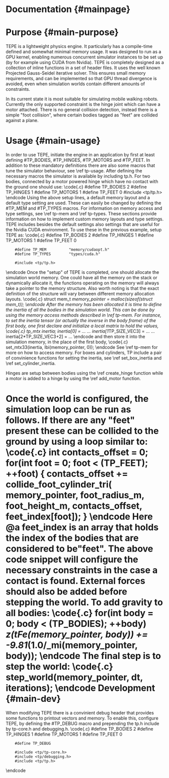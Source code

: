 Documentation {#mainpage}
==================

Purpose {#main-purpose}
==================

TEPE is a lightweight physics engine. It particularly has a compile-time defined 
and somewhat minimal memory usage. It was designed to run as a GPU kernel, enabling
numerous concurrent simulator instances to be set up (by for example 
using CUDA from Nvidia). TEPE is completely designed as a collection of inline functions 
in a set of header files. It uses the well known Projected Gauss-Seidel iterative solver.
This ensures small memory requirements, and can be implemented so that GPU thread divergence
is avoided, even when simulation worlds contain different amounts of constraints. 

In its current state it is most suitable for simulating mobile walking robots.
Currently the only supported constraint is the hinge joint which can have a
motor attached. There is no general collision detection, instead there is a 
simple "foot collision", where certain bodies tagged as "feet" are collided against
a plane. 

Usage {#main-usage}
==================

In order to use TEPE, initiate the engine in an application by first at least defining 
#TP_BODIES, #TP_HINGES, #TP_MOTORS and #TP_FEET. In addition to these mandatory
definitions there are also some macros that tune the simulator behaviour, see 
\ref tp-usage. After defining the necessary macros the simulator is available
by including tp.h. For two bodies, connected by a motor powered hinge which have
no contact with the ground one should use:
\code{.c}
		#define TP_BODIES		2
		#define TP_HINGES		1
		#define TP_MOTORS		1
		#define TP_FEET			0
		#include <tp/tp.h>
\endcode
Using the above setup lines, a default memory layout and a default type setting
are used. These can easily be changed by defining the #TP_MEM and #TP_TYPES macros. For
information on memory access and type settings, see \ref tp-mem and \ref tp-types. 
These sections provide information on how to implement custom memory layouts and 
type settings. TEPE includes besides the default settings also
settings that are useful for the Nvidia CUDA environment. To use these in the previous
example, setup TEPE as:
\code{.c}
		#define TP_BODIES		2
		#define TP_HINGES		1
		#define TP_MOTORS		1
		#define TP_FEET			0
		
		#define TP_MEM 			"memory/cudaopt.h"
		#define TP_TYPES 		"types/cuda.h"

		#include <tp/tp.h>
\endcode
Once the "setup" of TEPE is completed, one should allocate the simulation world memory.
One could have all the memory on the stack or dynamically allocate it, the functions
operating on the memory will always take a pointer to the memory structure. Also worth
noting is that the exact definition of the structure will vary between different memory
allocation layouts. 
\code{.c}
		struct mem_t *memory_pointer = malloc(sizeof(struct mem_t));
\endcode
After the memory has been allocated it is time to define the inertia of all the bodies in
the simulation world. This can be done by using the memory access methods described in
\ref tp-mem. For instance, to set the inertia tensor (or actually the inverse in the body frame) 
of the first body, one first declare and initialize a local matrix to hold the values,
\code{.c}
		tp_mtx inertia;
		inertia[0] = ...
		...
		inertia[1*TP_SIZE_VEC3] = ...
		...
		inertia[2*TP_SIZE_VEC3+2] = ...
\endcode
and then store it into the simulation memory, in the place of the first body,
\code{.c}
		set_mtx33(inertia, Ibi(memory_pointer, 0));
\endcode
See \ref tp-mem for more on how to access memory. For boxes and cylinders, TP include a pair of 
convinience functions for setting the inertia, see \ref set_box_inertia and \ref set_cylinder_inertia. 

Hinges are setup between bodies using the \ref create_hinge function while a motor is 
added to a hinge by using the \ref add_motor function. 

Once the world is configured, the simulation loop can be run as follows. If there are any
"feet" present these can be collided to the ground by using a loop similar to:
\code{.c}
		int contacts_offset = 0;		
		for(int foot = 0; foot < (TP_FEET); ++foot)
		{
			contacts_offset += collide_foot_cylinder_tri(
									memory_pointer,
									foot_radius_m,
									foot_height_m,
									contacts_offset,
									feet_index[foot]);
		}
\endcode
Here @a feet_index is an array that holds the index of the bodies that are considered to be"feet". The above 
code snippet will configure the necessary constraints in the case a contact is found. External forces should also be 
added before stepping the world. To add gravity to all bodies:
\code{.c}
		for(int body = 0; body < (TP_BODIES); ++body) 
			*z(tFe(memory_pointer, body)) += -9.81*(1.0/_mi(memory_pointer, body));
\endcode
The final step is to step the world:
\code{.c}
		step_world(memory_pointer, dt, iterations);
\endcode
Development {#main-dev}
=========================
When modifying TEPE there is a convinient debug header that provides some functions
to printout vectors and memory. To enable this, configure TEPE, by defining the #TP_DEBUG
macro and prepending the tp.h include by tp-core.h and debugging.h. 
\code{.c}
		#define TP_BODIES		2
		#define TP_HINGES		1
		#define TP_MOTORS		1
		#define TP_FEET			0
		
		#define TP_DEBUG
		
		#include <tp/tp-core.h>
		#include <tp/debugging.h>
		#include <tp/tp.h>
\endcode
